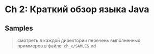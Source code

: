 # Ch 2: Краткий обзор языка Java

## Samples

> смотреть в каждой директории перечень выполненных приммеров в файле: `ch_x/SAMLES.md`

